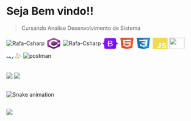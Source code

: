 # Seja Bem vindo!!
> Cursando Analise Desenvolvimento de Sistema 
<div> 
 <img align="center" alt="Rafa-Csharp" height="30" width="40" src="https://cdn.jsdelivr.net/gh/devicons/devicon/icons/visualstudio/visualstudio-plain.svg"/>
 <img align="center" alt="Rafa-Csharp" height="30" width="40" src="https://raw.githubusercontent.com/devicons/devicon/master/icons/csharp/csharp-original.svg">
 <img align="center" alt="Rafa-Csharp" height="30" width="40" src="https://cdn.jsdelivr.net/gh/devicons/devicon/icons/dotnetcore/dotnetcore-original.svg" height="50" />
 <img align="center" height="36" width="40" src="https://github.com/devicons/devicon/blob/master/icons/bootstrap/bootstrap-original.svg"/>
 <img align="center" alt="Rafa-HTML" height="30" width="40" src="https://raw.githubusercontent.com/devicons/devicon/master/icons/html5/html5-original.svg">
 <img align="center" alt="Rafa-CSS" height="30" width="40" src="https://raw.githubusercontent.com/devicons/devicon/master/icons/css3/css3-original.svg">
 <img align="center" alt="Rafa-Js" height="30" width="40" src="https://raw.githubusercontent.com/devicons/devicon/master/icons/javascript/javascript-plain.svg">
 <img align="center" height="30" width="40" src="https://www.vectorlogo.zone/logos/git-scm/git-scm-icon.svg"/>
 <img align="center" height="30" width="40" src="https://raw.githubusercontent.com/devicons/devicon/master/icons/mysql/mysql-original-wordmark.svg" alt="mysql"/>
 <img align="center" height="30" width="40" src="https://www.vectorlogo.zone/logos/getpostman/getpostman-icon.svg" alt="postman"/>
 </div>
 
 ##
 <div>
  <a>
   <img height="150em" src= "https://github-readme-stats-git-masterrstaa-rickstaa.vercel.app/api?username=j-igorsilva&layout=compact&langs_count=7&theme=dark"/>
  </a>
  <a>
   <img height="150em" src="https://github-readme-stats.vercel.app/api/top-langs/?username=j-igorsilva&show_icons=true&theme=dark&include_all_commits=true&count_private=true&layout=compact">
  </a>

</div>

##
![Snake animation](https://github.com/J-IgorSilva/J-IgorSilva/blob/output/github-contribution-grid-snake.svg)

##
<a href="https://www.linkedin.com/in/igor-m-silva/" target="_blank"><img src="https://img.shields.io/badge/-LinkedIn-%230077B5?style=for-the-badge&logo=linkedin&logoColor=white" target="_blank"></a> 







